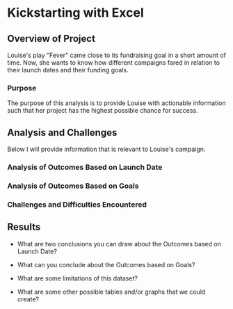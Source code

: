 # Kickstarting with Excel

## Overview of Project
Louise's play "Fever" came close to its fundraising goal in a short amount of time. Now, she wants to know how different campaigns fared in relation to their launch dates and their funding goals.

### Purpose
The purpose of this analysis is to provide Louise with actionable information such that her project has the highest possible chance for success.

## Analysis and Challenges
Below I will provide information that is relevant to Louise's campaign.

### Analysis of Outcomes Based on Launch Date


### Analysis of Outcomes Based on Goals

### Challenges and Difficulties Encountered

## Results

- What are two conclusions you can draw about the Outcomes based on Launch Date?

- What can you conclude about the Outcomes based on Goals?

- What are some limitations of this dataset?

- What are some other possible tables and/or graphs that we could create?
